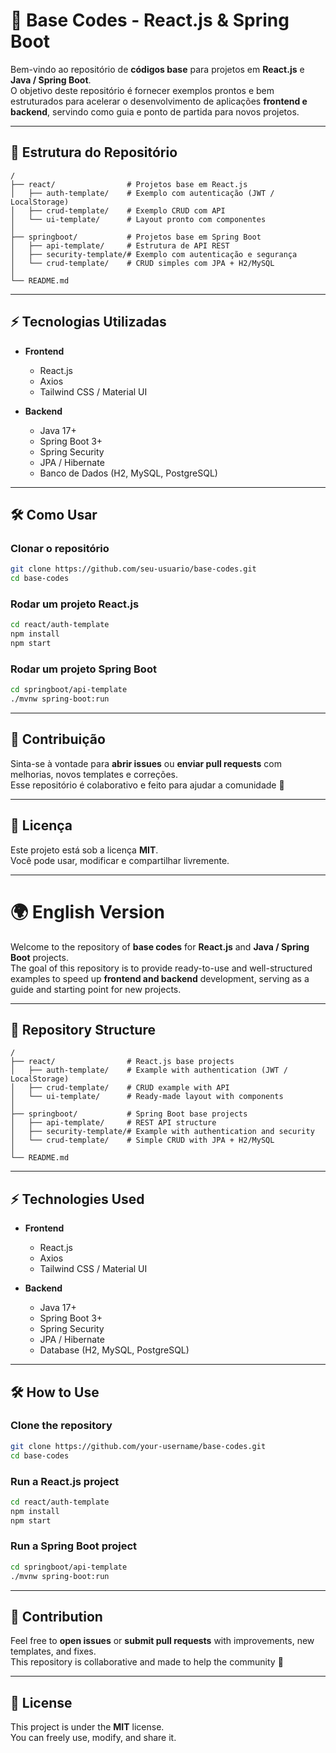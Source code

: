 # 🚀 Base Codes - React.js & Spring Boot  

Bem-vindo ao repositório de **códigos base** para projetos em **React.js** e **Java / Spring Boot**.  
O objetivo deste repositório é fornecer exemplos prontos e bem estruturados para acelerar o desenvolvimento de aplicações **frontend e backend**, servindo como guia e ponto de partida para novos projetos.  

---

## 📂 Estrutura do Repositório  

```
/
├── react/                # Projetos base em React.js
│   ├── auth-template/    # Exemplo com autenticação (JWT / LocalStorage)
│   ├── crud-template/    # Exemplo CRUD com API
│   └── ui-template/      # Layout pronto com componentes
│
├── springboot/           # Projetos base em Spring Boot
│   ├── api-template/     # Estrutura de API REST
│   ├── security-template/# Exemplo com autenticação e segurança
│   └── crud-template/    # CRUD simples com JPA + H2/MySQL
│
└── README.md
```

---

## ⚡ Tecnologias Utilizadas  

- **Frontend**  
  - React.js  
  - Axios  
  - Tailwind CSS / Material UI  

- **Backend**  
  - Java 17+  
  - Spring Boot 3+  
  - Spring Security  
  - JPA / Hibernate  
  - Banco de Dados (H2, MySQL, PostgreSQL)  

---

## 🛠 Como Usar  

### Clonar o repositório  
```bash
git clone https://github.com/seu-usuario/base-codes.git
cd base-codes
```

### Rodar um projeto React.js  
```bash
cd react/auth-template
npm install
npm start
```

### Rodar um projeto Spring Boot  
```bash
cd springboot/api-template
./mvnw spring-boot:run
```

---

## 🤝 Contribuição  

Sinta-se à vontade para **abrir issues** ou **enviar pull requests** com melhorias, novos templates e correções.  
Esse repositório é colaborativo e feito para ajudar a comunidade 🚀  

---

## 📜 Licença  

Este projeto está sob a licença **MIT**.  
Você pode usar, modificar e compartilhar livremente.  

---

# 🌍 English Version  

Welcome to the repository of **base codes** for **React.js** and **Java / Spring Boot** projects.  
The goal of this repository is to provide ready-to-use and well-structured examples to speed up **frontend and backend** development, serving as a guide and starting point for new projects.  

---

## 📂 Repository Structure  

```
/
├── react/                # React.js base projects
│   ├── auth-template/    # Example with authentication (JWT / LocalStorage)
│   ├── crud-template/    # CRUD example with API
│   └── ui-template/      # Ready-made layout with components
│
├── springboot/           # Spring Boot base projects
│   ├── api-template/     # REST API structure
│   ├── security-template/# Example with authentication and security
│   └── crud-template/    # Simple CRUD with JPA + H2/MySQL
│
└── README.md
```

---

## ⚡ Technologies Used  

- **Frontend**  
  - React.js  
  - Axios  
  - Tailwind CSS / Material UI  

- **Backend**  
  - Java 17+  
  - Spring Boot 3+  
  - Spring Security  
  - JPA / Hibernate  
  - Database (H2, MySQL, PostgreSQL)  

---

## 🛠 How to Use  

### Clone the repository  
```bash
git clone https://github.com/your-username/base-codes.git
cd base-codes
```

### Run a React.js project  
```bash
cd react/auth-template
npm install
npm start
```

### Run a Spring Boot project  
```bash
cd springboot/api-template
./mvnw spring-boot:run
```

---

## 🤝 Contribution  

Feel free to **open issues** or **submit pull requests** with improvements, new templates, and fixes.  
This repository is collaborative and made to help the community 🚀  

---

## 📜 License  

This project is under the **MIT** license.  
You can freely use, modify, and share it.  

